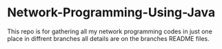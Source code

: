 # Network-Programming-Using-Java

This repo is for gathering all my network programming codes in just one place in diffrent branches all details are on the branches README files.
